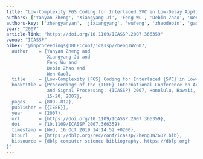 ```yaml
---
title: "Low-Complexity FGS Coding for Interlaced SVC in Low-Delay Applications"
authors: ['Yanyan Zheng', 'Xiangyang Ji', 'Feng Wu', 'Debin Zhao', 'Wen Gao 0001']
authors-key: ['zhengyanyan', 'jixiangyang', 'wufeng', 'zhaodebin', 'gaowen']
year: "2007"
article-link: "https://doi.org/10.1109/ICASSP.2007.366359"
venue: "ICASSP"
bibex: "@inproceedings{DBLP:conf/icassp/ZhengJWZG07,
  author    = {Yanyan Zheng and
               Xiangyang Ji and
               Feng Wu and
               Debin Zhao and
               Wen Gao},
  title     = {Low-Complexity {FGS} Coding for Interlaced {SVC} in Low-Delay Applications},
  booktitle = {Proceedings of the {IEEE} International Conference on Acoustics, Speech,
               and Signal Processing, {ICASSP} 2007, Honolulu, Hawaii, USA, April
               15-20, 2007},
  pages     = {809--812},
  publisher = {{IEEE}},
  year      = {2007},
  url       = {https://doi.org/10.1109/ICASSP.2007.366359},
  doi       = {10.1109/ICASSP.2007.366359},
  timestamp = {Wed, 16 Oct 2019 14:14:52 +0200},
  biburl    = {https://dblp.org/rec/conf/icassp/ZhengJWZG07.bib},
  bibsource = {dblp computer science bibliography, https://dblp.org}
}"
---
```


